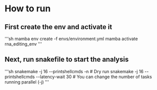 # How to run

## First create the env and activate it
'''sh
mamba env create -f envs/environment.yml
mamba activate rna_editing_env
'''

## Next, run snakefile to start the analysis
'''sh
snakemake -j 16 --printshellcmds -n # Dry run
snakemake -j 16 --printshellcmds --latency-wait 30 # You can change the number of tasks running parallel (-j)
'''